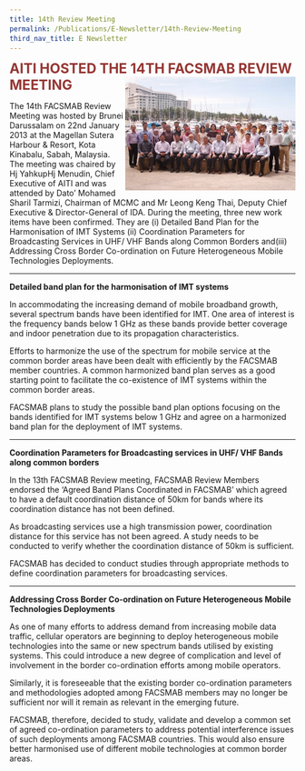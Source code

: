 ```yaml
---
title: 14th Review Meeting
permalink: /Publications/E-Newsletter/14th-Review-Meeting
third_nav_title: E Newsletter
---
```

<div class="container container--mw1280">
   <strong><span style="font-size: 24px; color: #953734;">AITI HOSTED THE 14TH FACSMAB REVIEW MEETING</span></strong><img height="200" alt="14th review image" width="300" src="/assets/images/Picture4-300x200.jpg?la=en&amp;hash=0328ADB2493151F8633CA0AC84884D3D5961CD02" style="float: right;">
   <p>The 14th FACSMAB Review Meeting was hosted by Brunei Darussalam on 22nd January 2013 at the Magellan Sutera Harbour &amp; Resort, Kota Kinabalu, Sabah, Malaysia. The meeting was chaired by Hj YahkupHj Menudin, Chief Executive of AITI and was attended by Dato’ Mohamed Sharil Tarmizi, Chairman of MCMC and Mr Leong Keng Thai, Deputy Chief Executive &amp; Director-General of IDA. During the meeting, three new work items have been confirmed. They are (i) Detailed Band Plan for the Harmonisation of IMT Systems (ii) Coordination Parameters for Broadcasting Services in UHF/ VHF Bands along Common Borders and(iii) Addressing Cross Border Co-ordination on Future Heterogeneous Mobile Technologies Deployments.</p>
   <hr>
   <p><strong>Detailed band plan for the harmonisation of IMT systems</strong></p>
   <p>In accommodating the increasing demand of mobile broadband growth, several spectrum bands have been identified for IMT. One area of interest is the frequency bands below 1 GHz as these bands provide better coverage and indoor penetration due to its propagation characteristics.</p>
   <p>Efforts to harmonize the use of the spectrum for mobile service at the common border areas have been dealt with efficiently by the FACSMAB member countries. A common harmonized band plan serves as a good starting point to facilitate the co-existence of IMT systems within the common border areas.</p>
   <p>FACSMAB plans to study the possible band plan options focusing on the bands identified for IMT systems below 1 GHz and agree on a harmonized band plan for the deployment of IMT systems.</p>
   <hr>
   <p><strong>Coordination Parameters for Broadcasting services in UHF/ VHF Bands along common borders</strong></p>
   <p>In the 13th FACSMAB Review meeting, FACSMAB Review Members endorsed the ‘Agreed Band Plans Coordinated in FACSMAB’ which agreed to have a default coordination distance of 50km for bands where its coordination distance has not been defined.</p>
   <p>As broadcasting services use a high transmission power, coordination distance for this service has not been agreed. A study needs to be conducted to verify whether the coordination distance of 50km is sufficient.</p>
   <p>FACSMAB has decided to conduct studies through appropriate methods to define coordination parameters for broadcasting services.</p>
   <hr>
   <p><strong>Addressing Cross Border Co-ordination on Future Heterogeneous Mobile Technologies Deployments</strong></p>
   <p>As one of many efforts to address demand from increasing mobile data traffic, cellular operators are beginning to deploy heterogeneous mobile technologies into the same or new spectrum bands utilised by existing systems. This could introduce a new degree of complication and level of involvement in the border co-ordination efforts among mobile operators.</p>
   <p>Similarly, it is foreseeable that the existing border co-ordination parameters and methodologies adopted among FACSMAB members may no longer be sufficient nor will it remain as relevant in the emerging future.</p>
   <p>FACSMAB, therefore, decided to study, validate and develop a common set of agreed co-ordination parameters to address potential interference issues of such deployments among FACSMAB countries. This would also ensure better harmonised use of different mobile technologies at common border areas.</p>
</div>